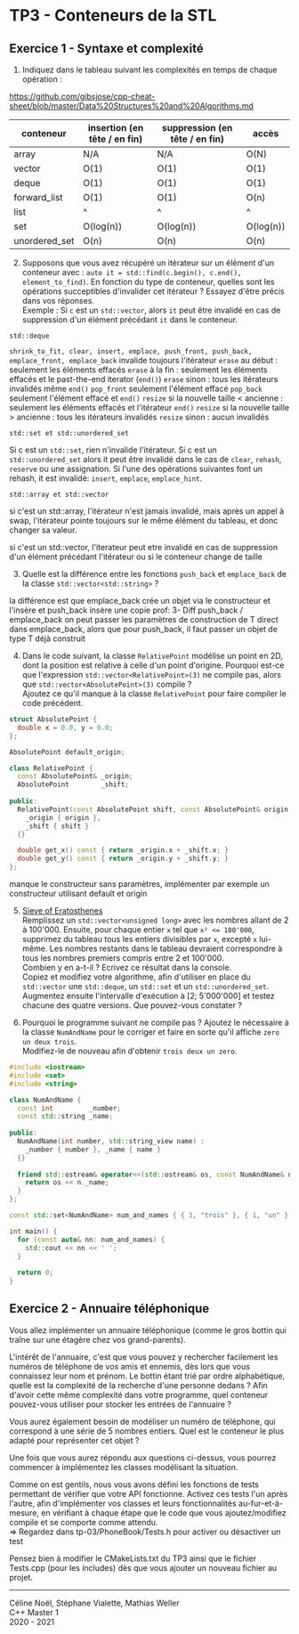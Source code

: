 # TP3 - Conteneurs de la STL

## Exercice 1 - Syntaxe et complexité

1. Indiquez dans le tableau suivant les complexités en temps de chaque opération :

https://github.com/gibsjose/cpp-cheat-sheet/blob/master/Data%20Structures%20and%20Algorithms.md

| conteneur    | insertion (en tête / en fin) | suppression (en tête / en fin) | accès |
|--------------|-----------|----------|-----------|
| array        | N/A       | N/A      |  O(N)     |
| vector       | O(1)      | O(1)     |  O(1)     | (vector insertion/suppression en fin constant, linéaire en tête)
| deque        | O(1)      | O(1)     |  O(1)     |
| forward_list | O(1)      | O(1)     |  O(n)     |
| list         |  ^        |   ^      |   ^       |
| set          | O(log(n)) | O(log(n))|  O(log(n))|
| unordered_set| O(n)      | O(n)     |  O(n)     |

2. Supposons que vous avez récupéré un itérateur sur un élément d'un conteneur avec : `auto it = std::find(c.begin(), c.end(), element_to_find)`.
En fonction du type de conteneur, quelles sont les opérations succeptibles d'invalider cet itérateur ? Essayez d'être précis dans vos réponses.\
Exemple : Si `c` est un `std::vector`, alors `it` peut être invalidé en cas de suppression d'un élément précédant `it` dans le conteneur.


`std::deque`

`shrink_to_fit, clear, insert, emplace, push_front, push_back, emplace_front, emplace_back` invalide toujours l'itérateur
`erase` au début : seulement les éléments effacés
`erase` à la fin : seulement les éléments effacés  et le past-the-end iterator (`end()`)
`erase` sinon : tous les itérateurs invalidés même `end()`
`pop_front` seulement l'élément effacé
`pop_back` seulement l'élément effacé et `end()`
`resize` si la nouvelle taille < ancienne : seulement les éléments effacés et l'itérateur `end()`
`resize` si la nouvelle taille > ancienne : tous les itérateurs invalidés
`resize` sinon : aucun invalidés

`std::set et std::unordered_set`

Si c est un `std::set`, rien n'invalide l'itérateur. Si c est un `std::unordered_set` alors it peut être invalidé dans le cas de `clear`, `rehash`, `reserve` ou une assignation. Si l'une des opérations suivantes font un rehash, it est invalidé: `insert`, `emplace`, `emplace_hint`.

`std::array et std::vector`

si c'est un std::array, l'itérateur n'est jamais invalidé, mais après un appel à swap, l'itérateur pointe toujours sur le même élément du tableau, et donc changer sa valeur.

si c'est un std::vector, l'iterateur peut etre invalidé en cas de suppression d'un élément précédant l'itérateur ou si le conteneur change de taille


3. Quelle est la différence entre les fonctions `push_back` et `emplace_back` de la classe `std::vector<std::string>` ?

la différence est que emplace_back crée un objet via le constructeur et l'insère et push_back insère une copie
prof:
3- Diff push_back / emplace_back  on peut passer les paramètres de construction de T direct dans emplace_back, alors que pour push_back, il faut passer un objet de type T déjà construit 

4. Dans le code suivant, la classe `RelativePoint` modélise un point en 2D, dont la position est relative à celle d'un point d'origine.
Pourquoi est-ce que l'expression `std::vector<RelativePoint>(3)` ne compile pas, alors que `std::vector<AbsolutePoint>(3)` compile ?\
Ajoutez ce qu'il manque à la classe `RelativePoint` pour faire compiler le code précédent.

```cpp
struct AbsolutePoint {
  double x = 0.0, y = 0.0;
};

AbsolutePoint default_origin;

class RelativePoint {
  const AbsolutePoint& _origin;
  AbsolutePoint        _shift;
  
public:
  RelativePoint(const AbsolutePoint shift, const AbsolutePoint& origin = default_origin) :
    _origin { origin },
    _shift { shift }
  {}

  double get_x() const { return _origin.x + _shift.x; }
  double get_y() const { return _origin.y + _shift.y; }
};
```

manque le constructeur sans paramètres, implémenter par exemple un constructeur utilisant default et origin


5. [Sieve of Eratosthenes](https://en.wikipedia.org/wiki/Sieve_of_Eratosthenes)\
Remplissez un `std::vector<unsigned long>` avec les nombres allant de 2 à 100'000. Ensuite, pour chaque entier `x` tel que `x² <= 100'000`, supprimez du tableau tous les entiers divisibles par `x`, excepté `x` lui-même. Les nombres restants dans le tableau devraient correspondre à tous les nombres premiers compris entre 2 et 100'000.\
Combien y en a-t-il ? Ecrivez ce résultat dans la console.\
Copiez et modifiez votre algorithme, afin d'utiliser en place du `std::vector` une `std::deque`, un `std::set` et un `std::unordered_set`. Augmentez ensuite l'intervalle d'exécution à \[2; 5'000'000\] et testez chacune des quatre versions. Que pouvez-vous constater ?

6. Pourquoi le programme suivant ne compile pas ? Ajoutez le nécessaire à la classe `NumAndName` pour le corriger et faire en sorte qu'il affiche `zero un deux trois`.\
Modifiez-le de nouveau afin d'obtenir `trois deux un zero`.

```cpp
#include <iostream>
#include <set>
#include <string>

class NumAndName {
  const int         _number;
  const std::string _name;
  
public:
  NumAndName(int number, std::string_view name) :
    _number { number }, _name { name }
  {}
  
  friend std::ostream& operator<<(std::ostream& os, const NumAndName& n) {
    return os << n._name;
  }
};

const std::set<NumAndName> num_and_names { { 3, "trois" }, { 1, "un" }, { 2, "deux" }, { 0, "zero" } };

int main() {
  for (const auto& nn: num_and_names) {
    std::cout << nn << ' ';
  }
  
  return 0;
}
```

## Exercice 2 - Annuaire téléphonique

Vous allez implémenter un annuaire téléphonique (comme le gros bottin qui traîne sur une étagère chez vos grand-parents).

L'intérêt de l'annuaire, c'est que vous pouvez y rechercher facilement les numéros de téléphone de vos amis et ennemis, dès lors que vous connaissez leur
nom et prénom. Le bottin étant trié par ordre alphabétique, quelle est la complexité de la recherche d'une personne dedans ?
Afin d'avoir cette même complexité dans votre programme, quel conteneur pouvez-vous utiliser pour stocker les entrées de l'annuaire ? 

Vous aurez également besoin de modéliser un numéro de téléphone, qui correspond à une série de 5 nombres entiers.
Quel est le conteneur le plus adapté pour représenter cet objet ?

Une fois que vous aurez répondu aux questions ci-dessus, vous pourrez commencer à implémentez les classes modélisant la situation.

Comme on est gentils, nous vous avons défini les fonctions de tests permettant de vérifier que votre API fonctionne.
Activez ces tests l'un après l'autre, afin d'implémenter vos classes et leurs fonctionnalités au-fur-et-à-mesure, en vérifiant à chaque étape que le code que vous
ajoutez/modifiez compile et se comporte comme attendu.\
=> Regardez dans tp-03/PhoneBook/Tests.h pour activer ou désactiver un test 

Pensez bien à modifier le CMakeLists.txt du TP3 ainsi que le fichier Tests.cpp (pour les includes) dès que vous ajouter un nouveau fichier au projet.

---

Céline Noël, Stéphane Vialette, Mathias Weller  
C++ Master 1    
2020 - 2021